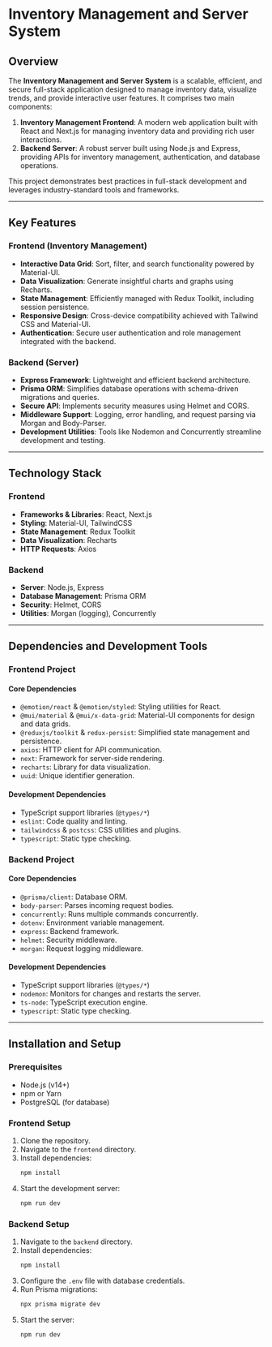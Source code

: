 # Inventory Management and Server System

## Overview

The **Inventory Management and Server System** is a scalable, efficient, and secure full-stack application designed to manage inventory data, visualize trends, and provide interactive user features. It comprises two main components:

1. **Inventory Management Frontend**: A modern web application built with React and Next.js for managing inventory data and providing rich user interactions.
2. **Backend Server**: A robust server built using Node.js and Express, providing APIs for inventory management, authentication, and database operations.

This project demonstrates best practices in full-stack development and leverages industry-standard tools and frameworks.

---

## Key Features

### Frontend (Inventory Management)
- **Interactive Data Grid**: Sort, filter, and search functionality powered by Material-UI.
- **Data Visualization**: Generate insightful charts and graphs using Recharts.
- **State Management**: Efficiently managed with Redux Toolkit, including session persistence.
- **Responsive Design**: Cross-device compatibility achieved with Tailwind CSS and Material-UI.
- **Authentication**: Secure user authentication and role management integrated with the backend.

### Backend (Server)
- **Express Framework**: Lightweight and efficient backend architecture.
- **Prisma ORM**: Simplifies database operations with schema-driven migrations and queries.
- **Secure API**: Implements security measures using Helmet and CORS.
- **Middleware Support**: Logging, error handling, and request parsing via Morgan and Body-Parser.
- **Development Utilities**: Tools like Nodemon and Concurrently streamline development and testing.

---

## Technology Stack

### Frontend
- **Frameworks & Libraries**: React, Next.js
- **Styling**: Material-UI, TailwindCSS
- **State Management**: Redux Toolkit
- **Data Visualization**: Recharts
- **HTTP Requests**: Axios

### Backend
- **Server**: Node.js, Express
- **Database Management**: Prisma ORM
- **Security**: Helmet, CORS
- **Utilities**: Morgan (logging), Concurrently

---

## Dependencies and Development Tools

### Frontend Project

#### Core Dependencies
- `@emotion/react` & `@emotion/styled`: Styling utilities for React.
- `@mui/material` & `@mui/x-data-grid`: Material-UI components for design and data grids.
- `@reduxjs/toolkit` & `redux-persist`: Simplified state management and persistence.
- `axios`: HTTP client for API communication.
- `next`: Framework for server-side rendering.
- `recharts`: Library for data visualization.
- `uuid`: Unique identifier generation.

#### Development Dependencies
- TypeScript support libraries (`@types/*`)
- `eslint`: Code quality and linting.
- `tailwindcss` & `postcss`: CSS utilities and plugins.
- `typescript`: Static type checking.

### Backend Project

#### Core Dependencies
- `@prisma/client`: Database ORM.
- `body-parser`: Parses incoming request bodies.
- `concurrently`: Runs multiple commands concurrently.
- `dotenv`: Environment variable management.
- `express`: Backend framework.
- `helmet`: Security middleware.
- `morgan`: Request logging middleware.

#### Development Dependencies
- TypeScript support libraries (`@types/*`)
- `nodemon`: Monitors for changes and restarts the server.
- `ts-node`: TypeScript execution engine.
- `typescript`: Static type checking.

---

## Installation and Setup

### Prerequisites
- Node.js (v14+)
- npm or Yarn
- PostgreSQL (for database)

### Frontend Setup
1. Clone the repository.
2. Navigate to the `frontend` directory.
3. Install dependencies:
   ```bash
   npm install
   ```
4. Start the development server:
   ```bash
   npm run dev
   ```

### Backend Setup
1. Navigate to the `backend` directory.
2. Install dependencies:
   ```bash
   npm install
   ```
3. Configure the `.env` file with database credentials.
4. Run Prisma migrations:
   ```bash
   npx prisma migrate dev
   ```
5. Start the server:
   ```bash
   npm run dev
   ```